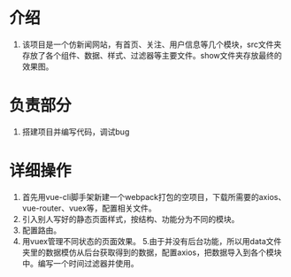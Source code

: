 # 介绍
1. 该项目是一个仿新闻网站，有首页、关注、用户信息等几个模块，src文件夹存放了各个组件、数据、样式、过滤器等主要文件。show文件夹存放最终的效果图。

# 负责部分
1. 搭建项目并编写代码，调试bug  

# 详细操作
1. 首先用vue-cli脚手架新建一个webpack打包的空项目，下载所需要的axios、vue-router、vuex等，配置相关文件。
2. 引入别人写好的静态页面样式，按结构、功能分为不同的模块。
3. 配置路由。
4. 用vuex管理不同状态的页面效果。
5.由于并没有后台功能，所以用data文件夹里的数据模仿从后台获取得到的数据，配置axios，把数据导入到各个模块中。编写一个时间过滤器并使用。
